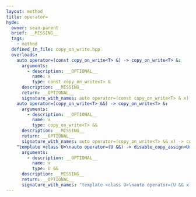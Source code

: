 ```yaml
---
layout: method
title: operator=
hyde:
  owner: sean-parent
  brief: __MISSING__
  tags:
    - method
  defined_in_file: copy_on_write.hpp
  overloads:
    auto operator=(const copy_on_write<T> &) -> copy_on_write<T> &:
      arguments:
        - description: __OPTIONAL__
          name: x
          type: const copy_on_write<T> &
      description: __MISSING__
      return: __OPTIONAL__
      signature_with_names: auto operator=(const copy_on_write<T> & x) -> copy_on_write<T> &
    auto operator=(copy_on_write<T> &&) -> copy_on_write<T> &:
      arguments:
        - description: __OPTIONAL__
          name: x
          type: copy_on_write<T> &&
      description: __MISSING__
      return: __OPTIONAL__
      signature_with_names: auto operator=(copy_on_write<T> && x) -> copy_on_write<T> &
    "template <class U>\nauto operator=(U &&) -> disable_copy_assign<U>":
      arguments:
        - description: __OPTIONAL__
          name: x
          type: U &&
      description: __MISSING__
      return: __OPTIONAL__
      signature_with_names: "template <class U>\nauto operator=(U && x) -> disable_copy_assign<U>"
---
```

